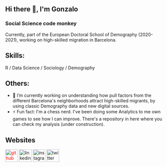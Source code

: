 ## Hi there 👋, I'm Gonzalo
### Social Science code monkey

Currently, part of the European Doctoral School of Demography (2020-2021), working on high-skilled migration in Barcelona.


## Skills: 
 R / Data Science / Sociology / Demography

## Others:

- 🔭 I’m currently working on understanding how pull factors from the different Barcelona's neighborhoods attract high-skilled migrants, by using classic Demography data and new digital sources. 
- ⚡ Fun fact: I'm a chess nerd. I've been doing some Analytics to me own games to see how I can improve. There's a repository in here where you can check my analysis (under construction). 


## Websites
[<img src='https://cdn.jsdelivr.net/npm/simple-icons@3.0.1/icons/github.svg' alt='github' height='40' style='color:red'>](https://github.com/gonzalofichero)  [<img src='https://cdn.jsdelivr.net/npm/simple-icons@3.0.1/icons/linkedin.svg' alt='linkedin' height='40'>](https://www.linkedin.com/in/gonzalo-daniel-garcia-647a6817)  [<img src='https://cdn.jsdelivr.net/npm/simple-icons@3.0.1/icons/instagram.svg' alt='instagram' height='40'>](https://www.instagram.com/f2.2photo)  [<img src='https://cdn.jsdelivr.net/npm/simple-icons@3.0.1/icons/twitter.svg' alt='twitter' height='40'>](https://twitter.com/Ficheroculto)  

